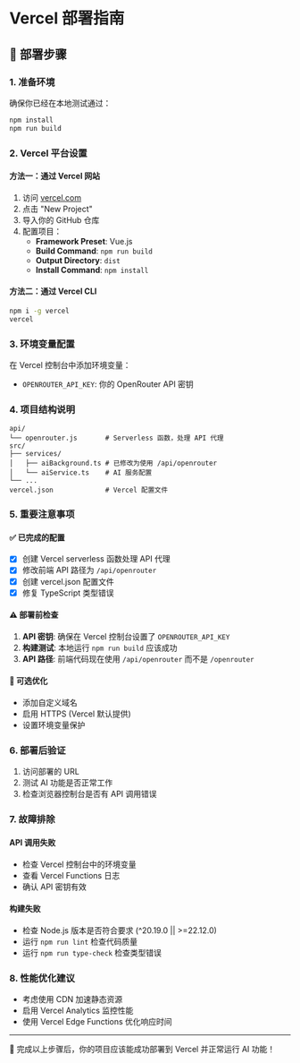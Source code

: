 # Vercel 部署指南

## 🚀 部署步骤

### 1. 准备环境
确保你已经在本地测试通过：
```bash
npm install
npm run build
```

### 2. Vercel 平台设置

#### 方法一：通过 Vercel 网站
1. 访问 [vercel.com](https://vercel.com)
2. 点击 "New Project"
3. 导入你的 GitHub 仓库
4. 配置项目：
   - **Framework Preset**: Vue.js
   - **Build Command**: `npm run build`
   - **Output Directory**: `dist`
   - **Install Command**: `npm install`

#### 方法二：通过 Vercel CLI
```bash
npm i -g vercel
vercel
```

### 3. 环境变量配置
在 Vercel 控制台中添加环境变量：
- `OPENROUTER_API_KEY`: 你的 OpenRouter API 密钥

### 4. 项目结构说明
```
api/
└── openrouter.js       # Serverless 函数，处理 API 代理
src/
├── services/
│   ├── aiBackground.ts # 已修改为使用 /api/openrouter
│   └── aiService.ts    # AI 服务配置
└── ...
vercel.json             # Vercel 配置文件
```

### 5. 重要注意事项

#### ✅ 已完成的配置
- [x] 创建 Vercel serverless 函数处理 API 代理
- [x] 修改前端 API 路径为 `/api/openrouter`
- [x] 创建 vercel.json 配置文件
- [x] 修复 TypeScript 类型错误

#### ⚠️ 部署前检查
1. **API 密钥**: 确保在 Vercel 控制台设置了 `OPENROUTER_API_KEY`
2. **构建测试**: 本地运行 `npm run build` 应该成功
3. **API 路径**: 前端代码现在使用 `/api/openrouter` 而不是 `/openrouter`

#### 🔧 可选优化
- 添加自定义域名
- 启用 HTTPS (Vercel 默认提供)
- 设置环境变量保护

### 6. 部署后验证
1. 访问部署的 URL
2. 测试 AI 功能是否正常工作
3. 检查浏览器控制台是否有 API 调用错误

### 7. 故障排除

#### API 调用失败
- 检查 Vercel 控制台中的环境变量
- 查看 Vercel Functions 日志
- 确认 API 密钥有效

#### 构建失败
- 检查 Node.js 版本是否符合要求 (^20.19.0 || >=22.12.0)
- 运行 `npm run lint` 检查代码质量
- 运行 `npm run type-check` 检查类型错误

### 8. 性能优化建议
- 考虑使用 CDN 加速静态资源
- 启用 Vercel Analytics 监控性能
- 使用 Vercel Edge Functions 优化响应时间

---

🎉 完成以上步骤后，你的项目应该能成功部署到 Vercel 并正常运行 AI 功能！
